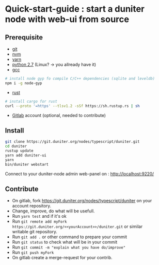 # Quick-start-guide : start a duniter node with web-ui from source

## Prerequisite

- [git](https://git-scm.com/downloads)
- [nvm](https://github.com/nvm-sh/nvm#installing-and-updating)
- [yarn](https://classic.yarnpkg.com/en/docs/install/)
- [python 2.7](https://www.python.org/downloads/) (Linux? -> you allready have it)
- [gcc](https://github.com/nodejs/node-gyp#installation)

```bash
# install node gyp fo compile C/C++ dependencies (sqlite and leveldb)
npm i -g node-gyp
```

- [rust](https://www.rust-lang.org/learn/get-started)

```bash
# install cargo for rust
curl --proto '=https' --tlsv1.2 -sSf https://sh.rustup.rs | sh
```

- [Gitlab](https://git.duniter.org/) account (optional, needed to contribute)

## Install

```bash
git clone https://git.duniter.org/nodes/typescript/duniter.git
cd duniter
rustup update
yarn add duniter-ui
yarn
bin/duniter webstart
```

Connect to your duniter-node admin web-panel on : [http://localhost:9220/](http://localhost:9220/)

## Contribute

- On gitlab, fork https://git.duniter.org/nodes/typescript/duniter on your account repository.
- Change, improve, do what will be usefull.
- Run `yarn test` and if it's ok
- Run `git remote add myFork https://git.duniter.org/<<yourAccount>>/duniter.git` or similar writable git repository.
- Run `git add .` or other command to prepare your commit
- Run `git status` to check what will be in your commit
- Run `git commit -m "explain what you have do/improve"`
- Run `git push myFork`
- On gitlab create a merge-request for your contrib.
